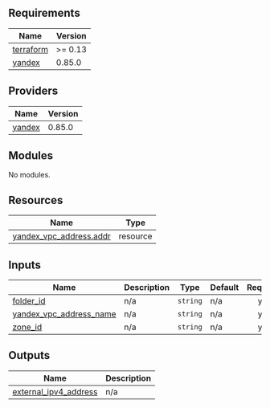 <!-- BEGINNING OF PRE-COMMIT-TERRAFORM DOCS HOOK -->
## Requirements

| Name | Version |
|------|---------|
| <a name="requirement_terraform"></a> [terraform](#requirement\_terraform) | >= 0.13 |
| <a name="requirement_yandex"></a> [yandex](#requirement\_yandex) | 0.85.0 |

## Providers

| Name | Version |
|------|---------|
| <a name="provider_yandex"></a> [yandex](#provider\_yandex) | 0.85.0 |

## Modules

No modules.

## Resources

| Name | Type |
|------|------|
| [yandex_vpc_address.addr](https://registry.terraform.io/providers/yandex-cloud/yandex/0.85.0/docs/resources/vpc_address) | resource |

## Inputs

| Name | Description | Type | Default | Required |
|------|-------------|------|---------|:--------:|
| <a name="input_folder_id"></a> [folder\_id](#input\_folder\_id) | n/a | `string` | n/a | yes |
| <a name="input_yandex_vpc_address_name"></a> [yandex\_vpc\_address\_name](#input\_yandex\_vpc\_address\_name) | n/a | `string` | n/a | yes |
| <a name="input_zone_id"></a> [zone\_id](#input\_zone\_id) | n/a | `string` | n/a | yes |

## Outputs

| Name | Description |
|------|-------------|
| <a name="output_external_ipv4_address"></a> [external\_ipv4\_address](#output\_external\_ipv4\_address) | n/a |

<!-- END OF PRE-COMMIT-TERRAFORM DOCS HOOK -->
